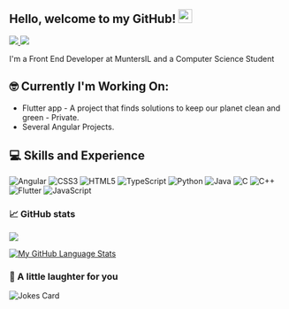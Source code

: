 
<!-- ![](https://raw.githubusercontent.com/Reut212/Reut212/master/banner.gif) -->

## Hello, welcome to my GitHub! <img src="https://raw.githubusercontent.com/zluvsand/zluvsand/master/wave.gif" height="25px" width="25px">

<a href="https://www.linkedin.com/in/reut-hadad/">
    <img src="https://img.shields.io/badge/LINKEDIN-12100E?logo=linkedin&color=282A36&logoColor=white" />
</a>
<a href="https://github.com/Reut212">
    <img src="https://img.shields.io/badge/GITHUB-12100E?logo=github&color=fe6e95&logoColor=white" />
</a>
<p> I'm a Front End Developer at MuntersIL and a Computer Science Student </p>

## :nerd_face: Currently I'm Working On:
- Flutter app - A project that finds solutions to keep our planet clean and green - Private.
- Several Angular Projects.

## :computer: Skills and Experience
![Angular](https://img.shields.io/badge/ANGULAR-12100E?logo=angular&color=282A36&logoColor=white) 
![CSS3](https://img.shields.io/badge/CSS3-12100E?logo=css3&color=fe6e95&logoColor=white) 
![HTML5](https://img.shields.io/badge/HTML5-12100E?logo=html5&color=282A36&logoColor=white) 
![TypeScript](https://img.shields.io/badge/TypeScript-12100E?logo=typescript&color=fe6e95&logoColor=white) 
![Python](https://img.shields.io/badge/Python-12100E?logo=Python&color=282A36&logoColor=white) 
![Java](https://img.shields.io/badge/Java-12100E?logo=Java&color=fe6e95&logoColor=white) 
![C](https://img.shields.io/badge/C-12100E?logo=C&color=282A36&logoColor=white) 
![C++](https://img.shields.io/badge/C++-12100E?logo=C++&color=fe6e95&logoColor=white) 
![Flutter](https://img.shields.io/badge/Flutter-12100E?logo=Flutter&color=282A36&logoColor=white) 
![JavaScript](https://img.shields.io/badge/JavaScript-12100E?logo=JavaScript&color=fe6e95&logoColor=white)

<!-- SKILLS-AND-EXPERIENCE:END -->

### 📈 GitHub stats
<img src="https://github-readme-streak-stats.herokuapp.com/?user=Reut212&theme=dracula"/>

[![My GitHub Language Stats](https://github-readme-stats.vercel.app/api/top-langs/?username=Reut212&langs_count=5&theme=dracula)]()


### 🙊 A little laughter for you
![Jokes Card](https://readme-jokes.vercel.app/api?theme=dracula)

<!-- [![Header](https://raw.githubusercontent.com/zluvsand/zluvsand/master/header.png "Header")](https://medium.com/@zluvsand) -->
<!-- <img src="https://media.giphy.com/media/Cmr1OMJ2FN0B2/source.gif" width="280" height="auto" /></a> -->

